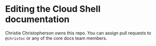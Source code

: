 # Editing the Cloud Shell documentation

Christie Christopherson owns this repo. You can assign pull requests to `@christoc` or any of the core docs team members. 
